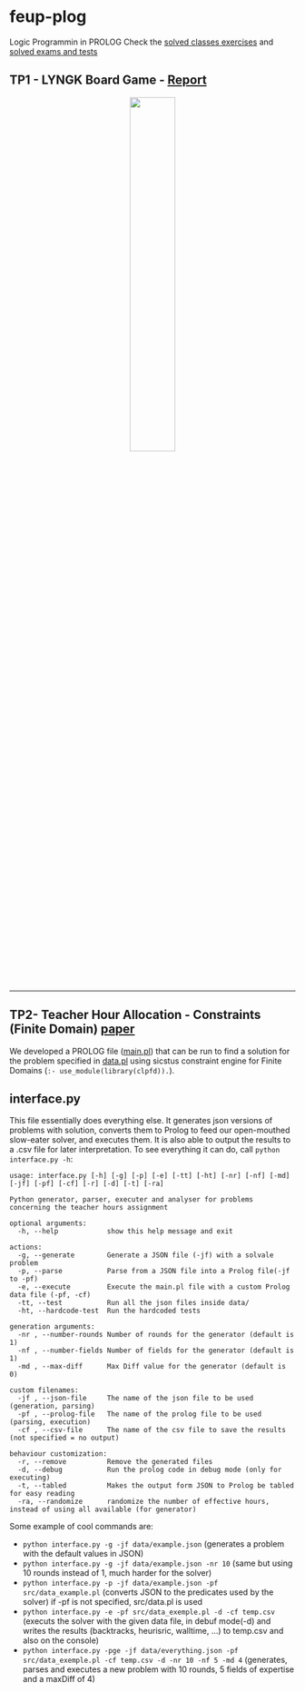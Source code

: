 # feup-plog
Logic Programmin in PROLOG
Check the [solved classes exercises](https://github.com/msramalho/feup-plog/tree/master/classes) and [solved exams and tests](https://github.com/msramalho/feup-plog/tree/master/exams)
## TP1 - LYNGK Board Game - [Report](https://github.com/msramalho/feup-plog/blob/master/tp1/report.pdf)
<p align="center"><img src="https://github.com/msramalho/feup-plog/blob/master/tp1/lyngk.png" width="40%" ></p>

<hr/>

## TP2- Teacher Hour Allocation - Constraints (Finite Domain) [paper](https://github.com/msramalho/feup-plog/blob/master/tp2/paper.pdf)
We developed a PROLOG file ([main.pl](https://github.com/msramalho/feup-plog/blob/master/tp2/src/main.pl)) that can be run to find a solution for the problem specified in [data.pl](https://github.com/msramalho/feup-plog/blob/master/tp2/src/data.pl) using sicstus constraint engine for Finite Domains (`:- use_module(library(clpfd)).`). 

## interface.py
This file essentially does everything else. It generates json versions of problems with solution, converts them to Prolog to feed our open-mouthed slow-eater solver, and executes them. It is also able to output the results to a .csv file for later interpretation.
To see everything it can do, call `python interface.py -h`:
```
usage: interface.py [-h] [-g] [-p] [-e] [-tt] [-ht] [-nr] [-nf] [-md] [-jf] [-pf] [-cf] [-r] [-d] [-t] [-ra]

Python generator, parser, executer and analyser for problems concerning the teacher hours assignment

optional arguments:
  -h, --help            show this help message and exit

actions:
  -g, --generate        Generate a JSON file (-jf) with a solvale problem
  -p, --parse           Parse from a JSON file into a Prolog file(-jf to -pf)
  -e, --execute         Execute the main.pl file with a custom Prolog data file (-pf, -cf)
  -tt, --test           Run all the json files inside data/
  -ht, --hardcode-test  Run the hardcoded tests

generation arguments:
  -nr , --number-rounds Number of rounds for the generator (default is 1)
  -nf , --number-fields Number of fields for the generator (default is 1)
  -md , --max-diff      Max Diff value for the generator (default is 0)

custom filenames:
  -jf , --json-file     The name of the json file to be used (generation, parsing)
  -pf , --prolog-file   The name of the prolog file to be used (parsing, execution)
  -cf , --csv-file      The name of the csv file to save the results (not specified = no output)

behaviour customization:
  -r, --remove          Remove the generated files
  -d, --debug           Run the prolog code in debug mode (only for executing)
  -t, --tabled          Makes the output form JSON to Prolog be tabled for easy reading
  -ra, --randomize      randomize the number of effective hours, instead of using all available (for generator)
```

Some example of cool commands are:

 - `python interface.py -g -jf data/example.json` (generates a problem with the default values in JSON)
 - `python interface.py -g -jf data/example.json -nr 10` (same but using 10 rounds instead of 1, much harder for the solver)
 - `python interface.py -p -jf data/example.json -pf src/data_example.pl` (converts JSON to the predicates used by the solver) if -pf is not specified, src/data.pl is used
 - `python interface.py -e -pf src/data_exemple.pl -d -cf temp.csv` (executs the solver with the given data file, in debuf mode(-d) and writes the results (backtracks, heurisric, walltime, ...) to temp.csv and also on the console)
 - `python interface.py -pge -jf data/everything.json -pf src/data_exemple.pl -cf temp.csv -d -nr 10 -nf 5 -md 4` (generates, parses and executes a new problem with 10 rounds, 5 fields of expertise and a maxDiff of 4)
